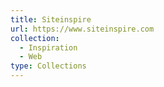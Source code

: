 ```yaml
---
title: Siteinspire
url: https://www.siteinspire.com
collection:
  - Inspiration
  - Web
type: Collections
---
```

